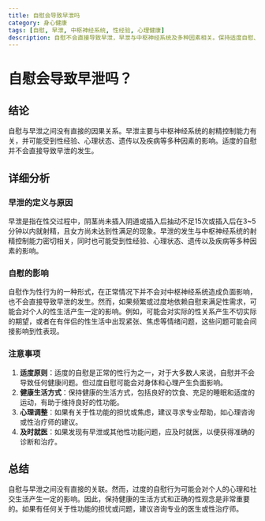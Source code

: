 ```yaml
---
title: 自慰会导致早泄吗
category: 身心健康
tags: [自慰, 早泄, 中枢神经系统, 性经验, 心理健康]
description: 自慰不会直接导致早泄，早泄与中枢神经系统及多种因素相关。保持适度自慰、健康生活方式和良好心理状态对性功能重要。如有担忧，建议咨询专业医生或性治疗师。
---
```

# 自慰会导致早泄吗？

## 结论

自慰与早泄之间没有直接的因果关系。早泄主要与中枢神经系统的射精控制能力有关，并可能受到性经验、心理状态、遗传以及疾病等多种因素的影响。适度的自慰并不会直接导致早泄的发生。

## 详细分析

### 早泄的定义与原因

早泄是指在性交过程中，阴茎尚未插入阴道或插入后抽动不足15次或插入后在3\~5分钟以内就射精，且女方尚未达到性满足的现象。早泄的发生与中枢神经系统的射精控制能力密切相关，同时也可能受到性经验、心理状态、遗传以及疾病等多种因素的影响。

### 自慰的影响

自慰作为性行为的一种形式，在正常情况下并不会对中枢神经系统造成负面影响，也不会直接导致早泄的发生。然而，如果频繁或过度地依赖自慰来满足性需求，可能会对个人的性生活产生一定的影响。例如，可能会对实际的性关系产生不切实际的期望，或者在有伴侣的性生活中出现紧张、焦虑等情绪问题，这些问题可能会间接影响到性表现。

### 注意事项

1. **适度原则**：适度的自慰是正常的性行为之一，对于大多数人来说，自慰并不会导致任何健康问题。但过度自慰可能会对身体和心理产生负面影响。
2. **健康生活方式**：保持健康的生活方式，包括良好的饮食、充足的睡眠和适度的运动，有助于维持良好的性功能。
3. **心理调整**：如果有关于性功能的担忧或焦虑，建议寻求专业帮助，如心理咨询或性治疗师的建议。
4. **及时就医**：如果发现有早泄或其他性功能问题，应及时就医，以便获得准确的诊断和治疗。

## 总结

自慰与早泄之间没有直接的关联。然而，过度的自慰行为可能会对个人的心理和社交生活产生一定的影响。因此，保持健康的生活方式和正确的性观念是非常重要的。如果有任何关于性功能的担忧或问题，建议咨询专业的医生或性治疗师。